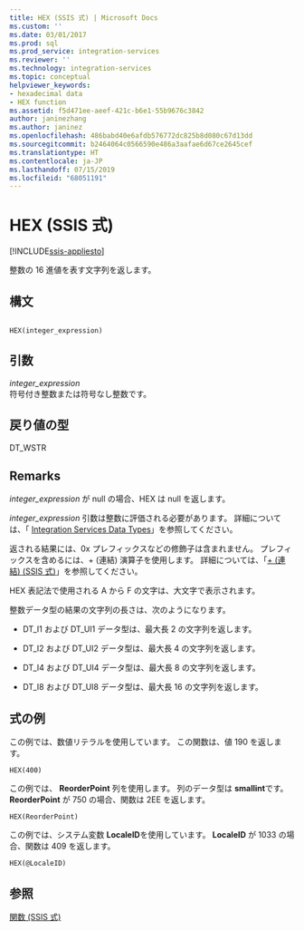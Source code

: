 ```yaml
---
title: HEX (SSIS 式) | Microsoft Docs
ms.custom: ''
ms.date: 03/01/2017
ms.prod: sql
ms.prod_service: integration-services
ms.reviewer: ''
ms.technology: integration-services
ms.topic: conceptual
helpviewer_keywords:
- hexadecimal data
- HEX function
ms.assetid: f5d471ee-aeef-421c-b6e1-55b9676c3842
author: janinezhang
ms.author: janinez
ms.openlocfilehash: 486babd40e6afdb576772dc825b8d080c67d13dd
ms.sourcegitcommit: b2464064c0566590e486a3aafae6d67ce2645cef
ms.translationtype: HT
ms.contentlocale: ja-JP
ms.lasthandoff: 07/15/2019
ms.locfileid: "68051191"
---
```

# <a name="hex-ssis-expression"></a>HEX (SSIS 式)

[!INCLUDE[ssis-appliesto](../../includes/ssis-appliesto-ssvrpluslinux-asdb-asdw-xxx.md)]


  整数の 16 進値を表す文字列を返します。  
  
## <a name="syntax"></a>構文  
  
```  
  
HEX(integer_expression)  
```  
  
## <a name="arguments"></a>引数  
 *integer_expression*  
 符号付き整数または符号なし整数です。  
  
## <a name="result-types"></a>戻り値の型  
 DT_WSTR  
  
## <a name="remarks"></a>Remarks  
 *integer_expression* が null の場合、HEX は null を返します。  
  
 *integer_expression* 引数は整数に評価される必要があります。 詳細については、「 [Integration Services Data Types](../../integration-services/data-flow/integration-services-data-types.md)」を参照してください。  
  
 返される結果には、0x プレフィックスなどの修飾子は含まれません。 プレフィックスを含めるには、+ (連結) 演算子を使用します。 詳細については、「[+ &#40;連結&#41; &#40;SSIS 式&#41;](../../integration-services/expressions/concatenate-ssis-expression.md)」を参照してください。  
  
 HEX 表記法で使用される A から F の文字は、大文字で表示されます。  
  
 整数データ型の結果の文字列の長さは、次のようになります。  
  
-   DT_I1 および DT_UI1 データ型は、最大長 2 の文字列を返します。  
  
-   DT_I2 および DT_UI2 データ型は、最大長 4 の文字列を返します。  
  
-   DT_I4 および DT_UI4 データ型は、最大長 8 の文字列を返します。  
  
-   DT_I8 および DT_UI8 データ型は、最大長 16 の文字列を返します。  
  
## <a name="expression-examples"></a>式の例  
 この例では、数値リテラルを使用しています。 この関数は、値 190 を返します。  
  
```  
HEX(400)   
```  
  
 この例では、 **ReorderPoint** 列を使用します。 列のデータ型は **smallint**です。 **ReorderPoint** が 750 の場合、関数は 2EE を返します。  
  
```  
HEX(ReorderPoint)   
```  
  
 この例では、システム変数 **LocaleID**を使用しています。 **LocaleID** が 1033 の場合、関数は 409 を返します。  
  
```  
HEX(@LocaleID)  
```  
  
## <a name="see-also"></a>参照  
 [関数 (SSIS 式)](../../integration-services/expressions/functions-ssis-expression.md)  
  
  

